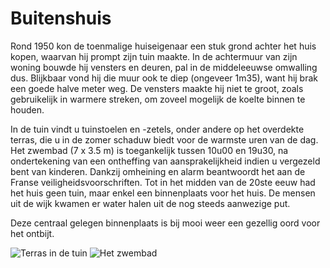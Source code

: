 # Buitenshuis

Rond 1950 kon de toenmalige huiseigenaar een stuk grond achter het huis kopen, waarvan hij prompt zijn tuin maakte. In de achtermuur van zijn woning bouwde hij vensters en deuren, pal in de middeleeuwse omwalling dus. Blijkbaar vond hij die muur ook te diep (ongeveer 1m35), want hij brak een goede halve meter weg.  De vensters maakte hij niet te groot, zoals gebruikelijk in warmere streken, om zoveel mogelijk de koelte binnen te houden. 

In de tuin vindt u tuinstoelen en -zetels, onder andere op het overdekte terras, die u in de zomer schaduw biedt voor de warmste uren van de dag. 
Het zwembad (7 x 3.5 m) is toegankelijk tussen 10u00 en 19u30, na ondertekening van een ontheffing van aansprakelijkheid indien u vergezeld bent van kinderen. Dankzij omheining en alarm beantwoordt het aan de Franse veiligheidsvoorschriften.
Tot in het midden van de 20ste eeuw had het huis geen tuin, maar enkel een binnenplaats voor het huis. De mensen uit de wijk kwamen er water halen uit de nog steeds aanwezige put.

Deze centraal gelegen binnenplaats is bij mooi weer een gezellig oord voor het ontbijt. 

![Terras in de tuin](/images/exterieur.jpg)
![Het zwembad](/images/exterieur-detail.jpg)